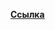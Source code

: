 **[Ссылка](https://docs.google.com/spreadsheets/d/1mY9kW-cr1QFDNeEVMr7wZAOHeIeNfAkKOnULH6q961g/edit?usp=sharing)**